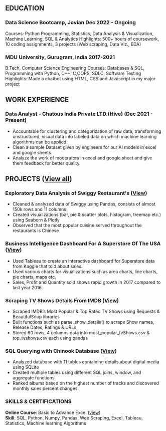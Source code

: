 ## EDUCATION

### Data Science Bootcamp, Jovian                                                                                           Dec 2022 - Ongoing
Courses: Python Programming, Statistics, Data Analysis & Visualization, Machine Learning, SQL & Analytics
Highlights: 500+ hours of coursework, 10 coding assignments, 3 projects (Web scraping, Data Viz., EDA)

### MDU University, Gurugram, India                                                                                                       2017-2021
B.Tech, Computer Science Engineering 
Courses: Databases & SQL, Programming with Python, C++, C,OOPS, SDLC, Software Testing
Highlights: Made a chatbot using HTML, CSS and Javascript in my major project

## WORK EXPERIENCE

### Data Analyst  - Chatous India Private LTD.(Hive)                                                                      (Dec 2021 - Present)
* Accountable for clustering and categorization of raw data, transforming unstructured, visual data into labeled data on which machine learning algorithms can be applied.
* Clean a sample Dataset given by engineers for our AI models in excel and google sheets.
* Analyze the work of moderators in excel and google sheet and give them feedback for better quality.

## PROJECTS ([View all](https://jovian.com/ankitkumar22may))

### Exploratory Data Analysis of Swiggy Restaurant's ([View](https://jovian.com/ankitkumar22may/copy-of-eda1-project))
* Cleaned & analyzed data of Swiggy using Pandas, consists of almost 150k rows and 11 columns
* Created visualizations (bar, pie & scatter plots, histogram, treemap etc.) using Seaborn & Plotly
* Observed that the most popular cuisine served throughout the restaurants is Chinese

### Business Intelligence Dashboard For A Superstore Of The USA ([View](https://public.tableau.com/app/profile/ankit.kumar1570/viz/SalesDashboard1_16810664348360/SalesDashboard))
* Used Tableau to create an interactive dashboard for Superstore data from Kaggle  that told about sales.
* Used various charts for visualizations such as area charts, line charts, pie charts, maps etc.
* Sales, Profit and Quantity sold shows rapid growth in 2017 compared to last year 2016. 

### Scraping TV Shows Details From IMDB ([View](https://jovian.com/ankitkumar22may/web-scraping-project))
* Scraped IMDB’s Most Popular & Top Rated TV Shows using Requests & BeautifulSoup libraries
* Built functions such as parse_show_details() to scrape Show names, Release Dates, Ratings & URLs 
* Stored 60 rows, 4 columns data into most_popular_tvShows.csv & top_tvshows.csv each using pandas

### SQL Querying with Chinook Database ([View](https://jovian.com/ankitkumar22may/sql-practice-assignment))
* Analyzed database with 11 tables containing details about digital media using SQLite
* Created multiple tables using different SQL joins, window, and aggregate functions
* Ranked albums based on the highest number of tracks and discovered monthly sales percent changes


### SKILLS & CERTIFICATIONS

**Online Course**: Basic to Advance Excel ([view](https://drive.google.com/drive/folders/1qZbEjoImty4orgI4-h3xEGK8ggkFlZKH))   
**Skill**: SQL, Python,  Numpy, Pandas, Web Scraping, Excel, Tableau, Statistics, Machine learning Algorithms

